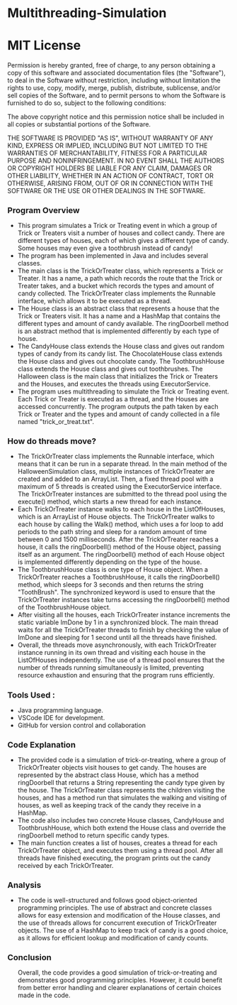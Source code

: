 # Multithreading-Simulation

# MIT License

Permission is hereby granted, free of charge, to any person obtaining a copy of this software and associated documentation files (the "Software"), to deal in the Software without restriction, including without limitation the rights to use, copy, modify, merge, publish, distribute, sublicense, and/or sell copies of the Software, and to permit persons to whom the Software is furnished to do so, subject to the following conditions:

The above copyright notice and this permission notice shall be included in all copies or substantial portions of the Software.

THE SOFTWARE IS PROVIDED "AS IS", WITHOUT WARRANTY OF ANY KIND, EXPRESS OR IMPLIED, INCLUDING BUT NOT LIMITED TO THE WARRANTIES OF MERCHANTABILITY, FITNESS FOR A PARTICULAR PURPOSE AND NONINFRINGEMENT. IN NO EVENT SHALL THE AUTHORS OR COPYRIGHT HOLDERS BE LIABLE FOR ANY CLAIM, DAMAGES OR OTHER LIABILITY, WHETHER IN AN ACTION OF CONTRACT, TORT OR OTHERWISE, ARISING FROM, OUT OF OR IN CONNECTION WITH THE SOFTWARE OR THE USE OR OTHER DEALINGS IN THE SOFTWARE.

<h2 style = "font-size : 18px";>Program Overview </h2><ul><li> This program simulates a Trick or Treating event in which a group of Trick or Treaters visit a number of houses and collect candy. There are different types of houses, each of which gives a different type of candy. Some houses may even give a toothbrush instead of candy!</li>
<li>The program has been implemented in Java and includes several classes.</li>

<li>The main class is the TrickOrTreater class, which represents a Trick or Treater. It has a name, a path which records the route that the Trick or Treater takes, and a bucket which records the types and amount of candy collected. The TrickOrTreater class implements the Runnable interface, which allows it to be executed as a thread.</li>

<li>The House class is an abstract class that represents a house that the Trick or Treaters visit. It has a name and a HashMap that contains the different types and amount of candy available. The ringDoorbell method is an abstract method that is implemented differently by each type of house.</li>

<li>The CandyHouse class extends the House class and gives out random types of candy from its candy list.
The ChocolateHouse class extends the House class and gives out chocolate candy.
The ToothbrushHouse class extends the House class and gives out toothbrushes.
The Halloween class is the main class that initializes the Trick or Treaters and the Houses, and executes the threads using ExecutorService.</li>

<li>The program uses multithreading to simulate the Trick or Treating event. Each Trick or Treater is executed as a thread, and the Houses are accessed concurrently.
The program outputs the path taken by each Trick or Treater and the types and amount of candy collected in a file named "trick_or_treat.txt".</li>
</ul>

<h2 style = "font-size : 18px";>How do threads move?</h2><ul><li>The TrickOrTreater class implements the Runnable interface, which means that it can be run in a separate thread. In the main method of the HalloweenSimulation class, multiple instances of TrickOrTreater are created and added to an ArrayList. Then, a fixed thread pool with a maximum of 5 threads is created using the ExecutorService interface. The TrickOrTreater instances are submitted to the thread pool using the execute() method, which starts a new thread for each instance.</li>

<li>Each TrickOrTreater instance walks to each house in the ListOfHouses, which is an ArrayList of House objects. The TrickOrTreater walks to each house by calling the Walk() method, which uses a for loop to add periods to the path string and sleep for a random amount of time between 0 and 1500 milliseconds. After the TrickOrTreater reaches a house, it calls the ringDoorbell() method of the House object, passing itself as an argument. The ringDoorbell() method of each House object is implemented differently depending on the type of the house.</li>

<li>The ToothbrushHouse class is one type of House object. When a TrickOrTreater reaches a ToothbrushHouse, it calls the ringDoorbell() method, which sleeps for 3 seconds and then returns the string "ToothBrush". The synchronized keyword is used to ensure that the TrickOrTreater instances take turns accessing the ringDoorbell() method of the ToothbrushHouse object.</li>

<li>After visiting all the houses, each TrickOrTreater instance increments the static variable ImDone by 1 in a synchronized block. The main thread waits for all the TrickOrTreater threads to finish by checking the value of ImDone and sleeping for 1 second until all the threads have finished.</li>

<li>Overall, the threads move asynchronously, with each TrickOrTreater instance running in its own thread and visiting each house in the ListOfHouses independently. The use of a thread pool ensures that the number of threads running simultaneously is limited, preventing resource exhaustion and ensuring that the program runs efficiently.</li></ul>

<h2 style = "font-size : 18px";>Tools Used : </h2><ul><li>Java programming language.</li><li>VSCode IDE for development.</li><li>GitHub for version control and collaboration</li>
</ul>

<h2 style = "font-size : 18px";>Code Explanation</h2><ul><li>The provided code is a simulation of trick-or-treating, where a group of TrickOrTreater objects visit houses to get candy. The houses are represented by the abstract class House, which has a method ringDoorbell that returns a String representing the candy type given by the house. The TrickOrTreater class represents the children visiting the houses, and has a method run that simulates the walking and visiting of houses, as well as keeping track of the candy they receive in a HashMap.</li>

<li>The code also includes two concrete House classes, CandyHouse and ToothbrushHouse, which both extend the House class and override the ringDoorbell method to return specific candy types.</li>

<li>The main function creates a list of houses, creates a thread for each TrickOrTreater object, and executes them using a thread pool. After all threads have finished executing, the program prints out the candy received by each TrickOrTreater.</li></ul>

<h2 style = "font-size : 18px";>Analysis</h2><ul><li>The code is well-structured and follows good object-oriented programming principles. The use of abstract and concrete classes allows for easy extension and modification of the House classes, and the use of threads allows for concurrent execution of TrickOrTreater objects. The use of a HashMap to keep track of candy is a good choice, as it allows for efficient lookup and modification of candy counts.</li>
</ul>

<h2 style = "font-size : 18px";>Conclusion</h2><ul>Overall, the code provides a good simulation of trick-or-treating and demonstrates good programming principles. However, it could benefit from better error handling and clearer explanations of certain choices made in the code.<ul>
